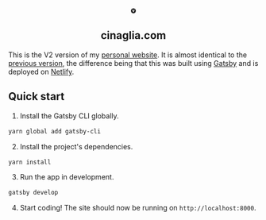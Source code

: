 <p align="center">
  <a href="https://cinaglia.com">
    <img alt="Victor Cinaglia" src="https://github.com/cinaglia/cinaglia.com/raw/V2/static/favicon.png" width="10" />
  </a>
</p>
<h2 align="center">
  cinaglia.com
</h2>

This is the V2 version of my [personal website](https://cinaglia.com). It is almost identical to the [previous version](https://github.com/cinaglia/cinaglia.com/tree/V1), the difference being that this was built using [Gatsby](https://www.gatsbyjs.org/) and is deployed on [Netlify](https://www.netlify.com/).

## Quick start

1. Install the Gatsby CLI globally.

```sh
yarn global add gatsby-cli
```

2. Install the project's dependencies.

```sh
yarn install
```

3. Run the app in development.

```sh
gatsby develop
```

4. Start coding! The site should now be running on `http://localhost:8000`.
